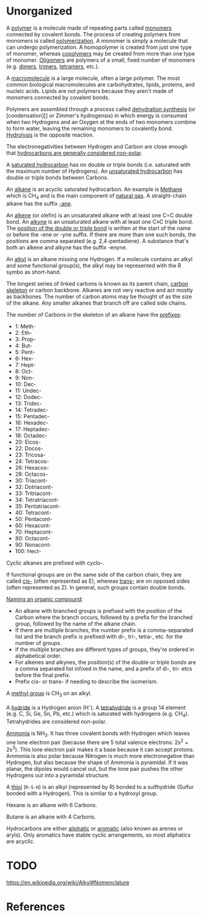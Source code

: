 # Unorganized

A [polymer][] is a molecule made of repeating parts called [monomers][] connected by covalent bonds. The process of creating polymers from monomers is called [polymerization][]. A monomer is simply a molecule that can undergo polymerization. A homopolymer is created from just one type of monomer, whereas [copolymers][] may be created from more than one type of monomer. [Oligomers][] are polymers of a small, fixed number of monomers (e.g. [dimers][], [trimers][], [tetramers][], etc.).

A [macromolecule][] is a large molecule, often a large polymer. The most common biological macromolecules are carbohydrates, lipids, proteins, and nucleic acids. Lipids are not polymers because they aren't made of monomers connected by covalent bonds.

Polymers are assembled through a process called [dehydration synthesis][] (or [condensation][] or Zimmer's hydrogensis) in which energy is consumed when two Hydrogens and an Oxygen at the ends of two monomers combine to form water, leaving the remaining monomers to covalently bond. [Hydrolysis][] is the opposite reaction.

The electronegativities between Hydrogen and Carbon are close enough that [hydrocarbons are generally considered non-polar][hydrocarbons non-polar].

A [saturated hydrocarbon][] has no double or triple bonds (i.e. saturated with the maximum number of Hydrogens). An [unsaturated hydrocarbon][] has double or triple bonds between Carbons.

An [alkane][] is an acyclic saturated hydrocarbon. An example is [Methane][] which is CH<sub>4</sub> and is the main component of [natural gas][]. A straight-chain alkane has the suffix [-ane][alkane suffix].

An [alkene][] (or olefin) is an unsaturated alkane with at least one C=C double bond. An [alkyne][] is an unsaturated alkane with at least one C≡C triple bond. The [position of the double or triple bond][unsaturated hydrocarbon] is written at the start of the name or before the -ene or -yne suffix. If there are more than one such bonds, the positions are comma separated (e.g. 2,4-pentadiene). A substance that's both an alkene and alkyne has the suffix -enyne.

An [alkyl][] is an alkane missing one Hydrogen. If a molecule contains an alkyl and some functional group(s), the alkyl may be represented with the R symbo as short-hand.

The longest series of linked carbons is known as its parent chain, [carbon skeleton][] or carbon backbone. Alkanes are not very reactive and act mostly as backbones. The number of carbon atoms may be thought of as the size of the alkane. Any smaller alkanes that branch off are called side chains.

The number of Carbons in the skeleton of an alkane have the [prefixes][alkane prefixes]:

* 1: Meth-
* 2: Eth-
* 3: Prop-
* 4: But-
* 5: Pent-
* 6: Hex-
* 7: Hept-
* 8: Oct-
* 9: Non-
* 10: Dec-
* 11: Undec-
* 12: Dodec-
* 13: Tridec-
* 14: Tetradec-
* 15: Pentadec-
* 16: Hexadec-
* 17: Heptadec-
* 18: Octadec-
* 20: Eicos-
* 22: Docos-
* 23: Tricosa-
* 24: Tetracos-
* 26: Hexacos-
* 28: Octacos-
* 30: Triacont-
* 32: Dotriacont-
* 33: Tritriacont-
* 34: Tetratriacont-
* 35: Pentatriacont-
* 40: Tetracont-
* 50: Pentacont-
* 60: Hexacont-
* 70: Heptacont-
* 80: Octacont-
* 90: Nonacont-
* 100: Hect-

Cyclic alkanes are prefixed with cyclo-.

If functional groups are on the same side of the carbon chain, they are called [cis-][cis-trans isomerisms] (often represented as E), whereas [trans-][cis-trans isomerisms] are on opposed sides (often represented as Z). In general, such groups contain double bonds.

[Naming an organic compound][]:

* An alkane with branched groups is prefixed with the position of the Carbon where the branch occurs, followed by a prefix for the branched group, followed by the name of the alkane chain.
* If there are multiple branches, the number prefix is a comma-separated list and the branch prefix is prefixed with di-, tri-, tetra-, etc. for the number of groups.
* If the multiple branches are different types of groups, they're ordered in alphabetical order.
* For alkenes and alkynes, the position(s) of the double or triple bonds are a comma separated list infixed in the name, and a prefix of di-, tri- etcs before the final prefix.
* Prefix cis- or trans- if needing to describe the isomerism.

A [methyl group][] is CH<sub>3</sub> on an alkyl.

A [hydride][] is a Hydrogen anion (H<sup>-</sup>). A [tetrahydride][] is a group 14 element (e.g. C, Si, Ge, Sn, Pb, etc.) which is saturated with hydrogens (e.g. CH<sub>4</sub>). Tetrahydrides are considered non-polar.

[Ammonia][] is NH<sub>3</sub>. It has three covalent bonds with Hydrogen which leaves one lone electron pair (because there are 5 total valence electrons: 2s<sup>2</sup> + 2s<sup>3</sup>). This lone electron pair makes it a base because it can accept protons. Ammonia is also polar because Nitrogen is much more electronegative than Hydrogen, but also because the shape of Ammonia is pyramidal. If it was planar, the dipoles would cancel out, but the lone pair pushes the other Hydrogens out into a pyramidal structure.

A [thiol][] (<code>R-S-H</code>) is an alkyl (represented by R) bonded to a sulfhydride (Sulfur bonded with a Hydrogen). This is similar to a hydroxyl group.

Hexane is an alkane with 6 Carbons.

Butane is an alkane with 4 Carbons.

Hydrocarbons are either [aliphatic][] or [aromatic][] (also known as arenes or aryls). Only aromatics have stable cyclic arrangements, so most aliphatics are acyclic.

# TODO

https://en.wikipedia.org/wiki/Alkyl#Nomenclature

# References

[aliphatic]: https://en.wikipedia.org/wiki/Aliphatic_compound
[alkane]: https://en.wikipedia.org/wiki/Carbon%E2%80%93hydrogen_bond
[alkane prefixes]: https://en.wikipedia.org/wiki/IUPAC_nomenclature_of_organic_chemistry#Alkanes
[alkane suffix]: https://en.wikipedia.org/wiki/-ane
[alkene]: https://en.wikipedia.org/wiki/Alkene
[alkyl]: https://en.wikipedia.org/wiki/Alkyl
[alkyne]: https://en.wikipedia.org/wiki/Alkynes
[ammonia]: https://en.wikipedia.org/wiki/Ammonia
[aromatic]: https://en.wikipedia.org/wiki/Aromatic_hydrocarbon
[backbone chain]: https://en.wikipedia.org/wiki/Backbone_chain
[butane]: https://en.wikipedia.org/wiki/Butane
[carbon skeleton]: https://en.wikipedia.org/wiki/Skeletal_formula
[cis-trans isomerisms]: https://en.wikipedia.org/wiki/Cis%E2%80%93trans_isomerism
[copolymers]: https://en.wikipedia.org/wiki/Copolymer
[dehydration synthesis]: https://en.wikipedia.org/wiki/Dehydration_reaction
[dimers]: https://en.wikipedia.org/wiki/Dimer_(chemistry)
[homopolymer]: https://en.wikipedia.org/wiki/Homopolymer
[hydride]: https://en.wikipedia.org/wiki/Hydride
[hydrocarbons non-polar]: https://en.wikipedia.org/wiki/Carbon%E2%80%93hydrogen_bond
[hydrolysis]: https://en.wikipedia.org/wiki/Hydrolysis
[macromolecule]: https://en.wikipedia.org/wiki/Macromolecule
[methane]: https://en.wikipedia.org/wiki/Methane
[methyl group]: https://en.wikipedia.org/wiki/Methyl_group
[monomers]: https://en.wikipedia.org/wiki/Monomer
[naming an organic compound]: https://en.wikipedia.org/wiki/IUPAC_nomenclature_of_organic_chemistry#Alkanes
[natural gas]: https://en.wikipedia.org/wiki/Natural_gas
[oligomers]: https://en.wikipedia.org/wiki/Oligomer
[polymer]: https://en.wikipedia.org/wiki/Polymer
[polymerization]: https://en.wikipedia.org/wiki/Polymerization
[r group]: https://en.wikipedia.org/wiki/Side_chain#Conventions
[saturated hydrocarbon]: https://en.wikipedia.org/wiki/Saturation_(chemistry)#Hydrocarbons
[tetrahydride]: https://en.wikipedia.org/wiki/Group_14_hydride
[tetramers]: https://en.wikipedia.org/wiki/Tetramer
[thiol]: https://en.wikipedia.org/wiki/Thiol
[trimers]: https://en.wikipedia.org/wiki/Trimer_(chemistry)
[unsaturated hydrocarbon]: https://en.wikipedia.org/wiki/Unsaturated_hydrocarbon
